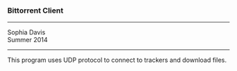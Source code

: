 ### Bittorrent Client
  
-----------  
Sophia Davis  
Summer 2014  

----------

This program uses UDP protocol to connect to trackers and download files.

